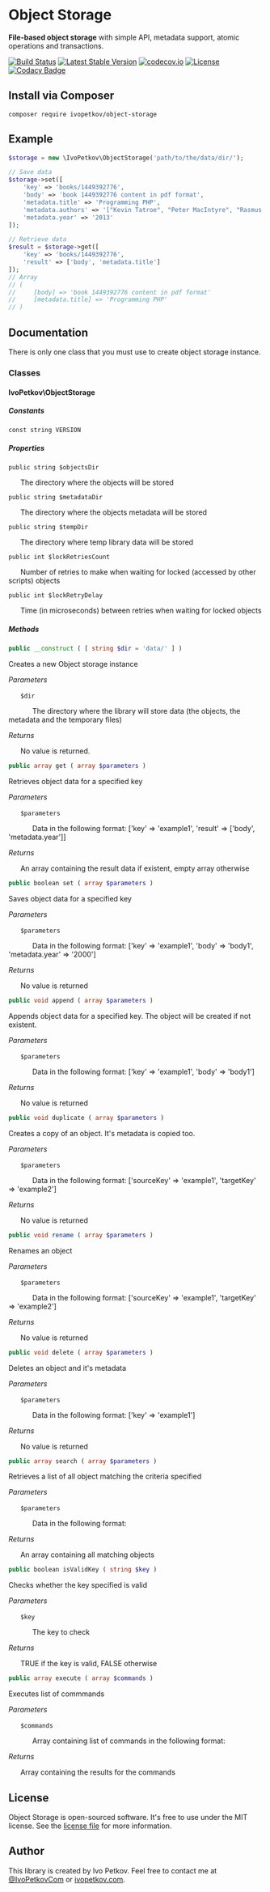 # Object Storage

**File-based object storage** with simple API, metadata support, atomic operations and transactions.

[![Build Status](https://travis-ci.org/ivopetkov/object-storage.svg)](https://travis-ci.org/ivopetkov/object-storage)
[![Latest Stable Version](https://poser.pugx.org/ivopetkov/object-storage/v/stable)](https://packagist.org/packages/ivopetkov/object-storage)
[![codecov.io](https://codecov.io/github/ivopetkov/object-storage/coverage.svg?branch=master)](https://codecov.io/github/ivopetkov/object-storage?branch=master)
[![License](https://poser.pugx.org/ivopetkov/object-storage/license)](https://packagist.org/packages/ivopetkov/object-storage)
[![Codacy Badge](https://api.codacy.com/project/badge/Grade/c9ad5d49897f4c209236225b7d0c1c1c)](https://www.codacy.com/app/ivo_2/object-storage)

## Install via Composer

```shell
composer require ivopetkov/object-storage
```

## Example

```php
$storage = new \IvoPetkov\ObjectStorage('path/to/the/data/dir/');

// Save data
$storage->set([
    'key' => 'books/1449392776',
    'body' => 'book 1449392776 content in pdf format',
    'metadata.title' => 'Programming PHP',
    'metadata.authors' => '["Kevin Tatroe", "Peter MacIntyre", "Rasmus Lerdorf"]',
    'metadata.year' => '2013'
]);

// Retrieve data
$result = $storage->get([
    'key' => 'books/1449392776',
    'result' => ['body', 'metadata.title']
]);
// Array
// (
//     [body] => 'book 1449392776 content in pdf format'
//     [metadata.title] => 'Programming PHP'
// )
```

## Documentation

There is only one class that you must use to create object storage instance.

### Classes

#### IvoPetkov\ObjectStorage
##### Constants

`const string VERSION`

##### Properties

`public string $objectsDir`

&nbsp;&nbsp;&nbsp;&nbsp;&nbsp;&nbsp;The directory where the objects will be stored

`public string $metadataDir`

&nbsp;&nbsp;&nbsp;&nbsp;&nbsp;&nbsp;The directory where the objects metadata will be stored

`public string $tempDir`

&nbsp;&nbsp;&nbsp;&nbsp;&nbsp;&nbsp;The directory where temp library data will be stored

`public int $lockRetriesCount`

&nbsp;&nbsp;&nbsp;&nbsp;&nbsp;&nbsp;Number of retries to make when waiting for locked (accessed by other scripts) objects

`public int $lockRetryDelay`

&nbsp;&nbsp;&nbsp;&nbsp;&nbsp;&nbsp;Time (in microseconds) between retries when waiting for locked objects

##### Methods

```php
public __construct ( [ string $dir = 'data/' ] )
```

Creates a new Object storage instance

_Parameters_

&nbsp;&nbsp;&nbsp;&nbsp;&nbsp;&nbsp;`$dir`

&nbsp;&nbsp;&nbsp;&nbsp;&nbsp;&nbsp;&nbsp;&nbsp;&nbsp;&nbsp;&nbsp;&nbsp;The directory where the library will store data (the objects, the metadata and the temporary files)

_Returns_

&nbsp;&nbsp;&nbsp;&nbsp;&nbsp;&nbsp;No value is returned.

```php
public array get ( array $parameters )
```

Retrieves object data for a specified key

_Parameters_

&nbsp;&nbsp;&nbsp;&nbsp;&nbsp;&nbsp;`$parameters`

&nbsp;&nbsp;&nbsp;&nbsp;&nbsp;&nbsp;&nbsp;&nbsp;&nbsp;&nbsp;&nbsp;&nbsp;Data in the following format: ['key' => 'example1', 'result' => ['body', 'metadata.year']]

_Returns_

&nbsp;&nbsp;&nbsp;&nbsp;&nbsp;&nbsp;An array containing the result data if existent, empty array otherwise

```php
public boolean set ( array $parameters )
```

Saves object data for a specified key

_Parameters_

&nbsp;&nbsp;&nbsp;&nbsp;&nbsp;&nbsp;`$parameters`

&nbsp;&nbsp;&nbsp;&nbsp;&nbsp;&nbsp;&nbsp;&nbsp;&nbsp;&nbsp;&nbsp;&nbsp;Data in the following format: ['key' => 'example1', 'body' => 'body1', 'metadata.year' => '2000']

_Returns_

&nbsp;&nbsp;&nbsp;&nbsp;&nbsp;&nbsp;No value is returned

```php
public void append ( array $parameters )
```

Appends object data for a specified key. The object will be created if not existent.

_Parameters_

&nbsp;&nbsp;&nbsp;&nbsp;&nbsp;&nbsp;`$parameters`

&nbsp;&nbsp;&nbsp;&nbsp;&nbsp;&nbsp;&nbsp;&nbsp;&nbsp;&nbsp;&nbsp;&nbsp;Data in the following format: ['key' => 'example1', 'body' => 'body1']

_Returns_

&nbsp;&nbsp;&nbsp;&nbsp;&nbsp;&nbsp;No value is returned

```php
public void duplicate ( array $parameters )
```

Creates a copy of an object. It's metadata is copied too.

_Parameters_

&nbsp;&nbsp;&nbsp;&nbsp;&nbsp;&nbsp;`$parameters`

&nbsp;&nbsp;&nbsp;&nbsp;&nbsp;&nbsp;&nbsp;&nbsp;&nbsp;&nbsp;&nbsp;&nbsp;Data in the following format: ['sourceKey' => 'example1', 'targetKey' => 'example2']

_Returns_

&nbsp;&nbsp;&nbsp;&nbsp;&nbsp;&nbsp;No value is returned

```php
public void rename ( array $parameters )
```

Renames an object

_Parameters_

&nbsp;&nbsp;&nbsp;&nbsp;&nbsp;&nbsp;`$parameters`

&nbsp;&nbsp;&nbsp;&nbsp;&nbsp;&nbsp;&nbsp;&nbsp;&nbsp;&nbsp;&nbsp;&nbsp;Data in the following format: ['sourceKey' => 'example1', 'targetKey' => 'example2']

_Returns_

&nbsp;&nbsp;&nbsp;&nbsp;&nbsp;&nbsp;No value is returned

```php
public void delete ( array $parameters )
```

Deletes an object and it's metadata

_Parameters_

&nbsp;&nbsp;&nbsp;&nbsp;&nbsp;&nbsp;`$parameters`

&nbsp;&nbsp;&nbsp;&nbsp;&nbsp;&nbsp;&nbsp;&nbsp;&nbsp;&nbsp;&nbsp;&nbsp;Data in the following format: ['key' => 'example1']

_Returns_

&nbsp;&nbsp;&nbsp;&nbsp;&nbsp;&nbsp;No value is returned

```php
public array search ( array $parameters )
```

Retrieves a list of all object matching the criteria specified

_Parameters_

&nbsp;&nbsp;&nbsp;&nbsp;&nbsp;&nbsp;`$parameters`

&nbsp;&nbsp;&nbsp;&nbsp;&nbsp;&nbsp;&nbsp;&nbsp;&nbsp;&nbsp;&nbsp;&nbsp;Data in the following format:

_Returns_

&nbsp;&nbsp;&nbsp;&nbsp;&nbsp;&nbsp;An array containing all matching objects

```php
public boolean isValidKey ( string $key )
```

Checks whether the key specified is valid

_Parameters_

&nbsp;&nbsp;&nbsp;&nbsp;&nbsp;&nbsp;`$key`

&nbsp;&nbsp;&nbsp;&nbsp;&nbsp;&nbsp;&nbsp;&nbsp;&nbsp;&nbsp;&nbsp;&nbsp;The key to check

_Returns_

&nbsp;&nbsp;&nbsp;&nbsp;&nbsp;&nbsp;TRUE if the key is valid, FALSE otherwise

```php
public array execute ( array $commands )
```

Executes list of commmands

_Parameters_

&nbsp;&nbsp;&nbsp;&nbsp;&nbsp;&nbsp;`$commands`

&nbsp;&nbsp;&nbsp;&nbsp;&nbsp;&nbsp;&nbsp;&nbsp;&nbsp;&nbsp;&nbsp;&nbsp;Array containing list of commands in the following format:

_Returns_

&nbsp;&nbsp;&nbsp;&nbsp;&nbsp;&nbsp;Array containing the results for the commands

## License
Object Storage is open-sourced software. It's free to use under the MIT license. See the [license file](https://github.com/ivopetkov/object-storage/blob/master/LICENSE) for more information.

## Author
This library is created by Ivo Petkov. Feel free to contact me at [@IvoPetkovCom](https://twitter.com/IvoPetkovCom) or [ivopetkov.com](https://ivopetkov.com).
